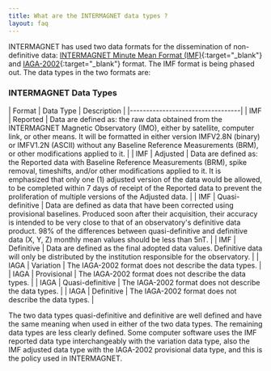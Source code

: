 ```yaml
---
title: What are the INTERMAGNET data types ?
layout: faq
---
```


INTERMAGNET has used two data formats for the dissemination of non-definitive data: [INTERMAGNET Minute Mean Format (IMF)](https://tech-man.intermagnet.org/stable/appendices/dataformats.html#intermagnet-gin-dissemination-format-for-minute-values-imfv){:target="_blank"} and [IAGA-2002](https://www.ngdc.noaa.gov/IAGA/vdat/IAGA2002/iaga2002format.html){:target="_blank"} format. The IMF format is being phased out. The data types in the two formats are:

### INTERMAGNET Data Types

| Format | Data Type | Description |
|----------------------------------|
| IMF | Reported | Data are defined as: the raw data obtained from the INTERMAGNET Magnetic Observatory (IMO), either by satellite, computer link, or other means. It will be formatted in either version IMFV2.8N (binary) or IMFV1.2N (ASCII) without any Baseline Reference Measurements (BRM), or other modifications applied to it. |
| IMF | Adjusted | Data are defined as: the Reported data with Baseline Reference Measurements (BRM), spike removal, timeshifts, and/or other modifications applied to it. It is emphasized that only one (1) adjusted version of the data would be allowed, to be completed within 7 days of receipt of the Reported data to prevent the proliferation of multiple versions of the Adjusted data. |
| IMF | Quasi-definitive | Data are defined as data that have been corrected using provisional baselines. Produced soon after their acquisition, their accuracy is intended to be very close to that of an observatory's definitive data product. 98% of the differences between quasi-definitive and definitive data (X, Y, Z) monthly mean values should be less than 5nT. |
| IMF | Definitive | Data are defined as the final adopted data values. Definitive data will only be distributed by the institution responsible for the observatory. |
| IAGA | Variation | The IAGA-2002 format does not describe the data types. |
| IAGA | Provisional | The IAGA-2002 format does not describe the data types. |
| IAGA | Quasi-definitive | The IAGA-2002 format does not describe the data types. |
| IAGA | Definitive | The IAGA-2002 format does not describe the data types. |

The two data types quasi-definitive and definitive are well defined and have the same meaning when used in either of the two data types. The remaining data types are less clearly defined. Some computer software uses the IMF reported data type interchangeably with the variation data type, also the IMF adjusted data type with the IAGA-2002 provisional data type, and this is the policy used in INTERMAGNET.
